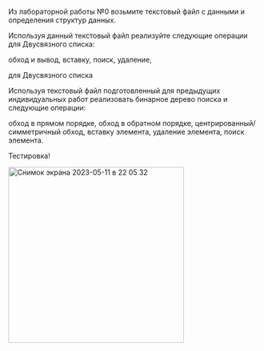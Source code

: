 Из лабораторной работы №0 возьмите текстовый файл с данными и определения структур данных.

Используя данный текстовый файл реализуйте следующие операции для Двусвязного списка:

обход и вывод,
вставку,
поиск,
удаление,

для Двусвязного списка

Используя текстовый файл подготовленный для предыдущих индивидуальных работ реализовать бинарное дерево поиска и следующие операции:

обход в прямом порядке,
обход в обратном порядке,
центрированный/симметричный обход,
вставку элемента,
удаление элемента,
поиск элемента.

Тестировка!

<img width="351" alt="Снимок экрана 2023-05-11 в 22 05 32" src="https://github.com/VetrovMilka/ASDC03/assets/81083493/ea1634cb-30fc-4816-a2c0-70b2d09fddb8">
